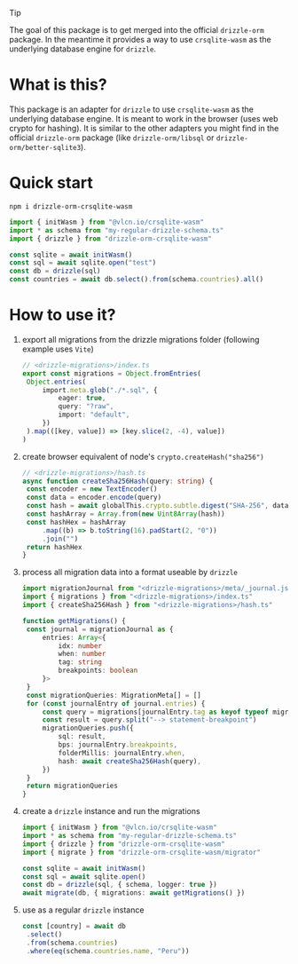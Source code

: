> [!TIP]
> The goal of this package is to get merged into the official `drizzle-orm` package. In the meantime it provides a way to use `crsqlite-wasm` as the underlying database engine for `drizzle`.

# What is this?

This package is an adapter for `drizzle` to use `crsqlite-wasm` as the underlying database engine. It is meant to work in the browser (uses web crypto for hashing). It is similar to the other adapters you might find in the official `drizzle-orm` package (like `drizzle-orm/libsql` or `drizzle-orm/better-sqlite3`).

# Quick start

```shell
npm i drizzle-orm-crsqlite-wasm
```

```ts
import { initWasm } from "@vlcn.io/crsqlite-wasm"
import * as schema from "my-regular-drizzle-schema.ts"
import { drizzle } from "drizzle-orm-crsqlite-wasm"

const sqlite = await initWasm()
const sql = await sqlite.open("test")
const db = drizzle(sql)
const countries = await db.select().from(schema.countries).all()
```

# How to use it?

1. export all migrations from the drizzle migrations folder (following example uses `Vite`)

   ```ts
   // <drizzle-migrations>/index.ts
   export const migrations = Object.fromEntries(
   	Object.entries(
   		import.meta.glob("./*.sql", {
   			eager: true,
   			query: "?raw",
   			import: "default",
   		})
   	).map(([key, value]) => [key.slice(2, -4), value])
   )
   ```

2. create browser equivalent of node's `crypto.createHash("sha256")`

   ```ts
   // <drizzle-migrations>/hash.ts
   async function createSha256Hash(query: string) {
   	const encoder = new TextEncoder()
   	const data = encoder.encode(query)
   	const hash = await globalThis.crypto.subtle.digest("SHA-256", data)
   	const hashArray = Array.from(new Uint8Array(hash))
   	const hashHex = hashArray
   		.map((b) => b.toString(16).padStart(2, "0"))
   		.join("")
   	return hashHex
   }
   ```

3. process all migration data into a format useable by `drizzle`

   ```ts
   import migrationJournal from "<drizzle-migrations>/meta/_journal.json"
   import { migrations } from "<drizzle-migrations>/index.ts"
   import { createSha256Hash } from "<drizzle-migrations>/hash.ts"

   function getMigrations() {
   	const journal = migrationJournal as {
   		entries: Array<{
   			idx: number
   			when: number
   			tag: string
   			breakpoints: boolean
   		}>
   	}
   	const migrationQueries: MigrationMeta[] = []
   	for (const journalEntry of journal.entries) {
   		const query = migrations[journalEntry.tag as keyof typeof migrations]
   		const result = query.split("--> statement-breakpoint")
   		migrationQueries.push({
   			sql: result,
   			bps: journalEntry.breakpoints,
   			folderMillis: journalEntry.when,
   			hash: await createSha256Hash(query),
   		})
   	}
   	return migrationQueries
   }
   ```

4. create a `drizzle` instance and run the migrations

   ```ts
   import { initWasm } from "@vlcn.io/crsqlite-wasm"
   import * as schema from "my-regular-drizzle-schema.ts"
   import { drizzle } from "drizzle-orm-crsqlite-wasm"
   import { migrate } from "drizzle-orm-crsqlite-wasm/migrator"

   const sqlite = await initWasm()
   const sql = await sqlite.open()
   const db = drizzle(sql, { schema, logger: true })
   await migrate(db, { migrations: await getMigrations() })
   ```

5. use as a regular `drizzle` instance

   ```ts
   const [country] = await db
   	.select()
   	.from(schema.countries)
   	.where(eq(schema.countries.name, "Peru"))
   ```
